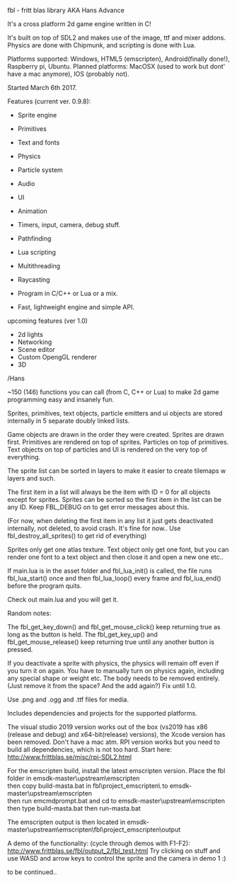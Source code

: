 ﻿fbl - fritt blas library AKA Hans Advance

It's a cross platform 2d game engine written in C!

It's built on top of SDL2 and makes use of the image, ttf and mixer addons.
Physics are done with Chipmunk,
and scripting is done with Lua.

Platforms supported: Windows, HTML5 (emscripten), Android(finally done!), Raspberry pi, Ubuntu.
Planned platforms: MacOSX (used to work but dont' have a mac anymore), IOS (probably not).

Started March 6th 2017.

Features (current ver. 0.9.8):

- Sprite engine
- Primitives
- Text and fonts
- Physics
- Particle system
- Audio
- UI
- Animation
- Timers, input, camera, debug stuff.
- Pathfinding
- Lua scripting
- Multithreading
- Raycasting

- Program in C/C++ or Lua or a mix.
- Fast, lightweight engine and simple API.


upcoming features (ver 1.0)

- 2d lights
- Networking
- Scene editor
- Custom OpengGL renderer
- 3D

/Hans


~150 (146) functions you can call (from C, C++ or Lua) to make 2d game programming
easy and insanely fun.

Sprites, primitives, text objects, particle emitters
and ui objects are stored internally in 5 separate
doubly linked lists.

Game objects are drawn in the order they were created.
Sprites are drawn first.
Primitives are rendered on top of sprites.
Particles on top of primitives.
Text objects on top of particles and
UI is rendered on the very top of everything.

The sprite list can be sorted in layers to make it easier
to create tilemaps w layers and such.

The first item in a list will always be the item with ID = 0 for
all objects except for sprites.
Sprites can be sorted so the first item in the list can be any ID.
Keep FBL_DEBUG on to get error messages about this.

(For now, when deleting the first item in any list it just gets
 deactivated internally, not deleted, to avoid crash. It's fine for now..
Use fbl_destroy_all_sprites() to get rid of everything)

Sprites only get one atlas texture.
Text object only get one font, but you can render one font to a text object
and then close it and open a new one etc..

If main.lua is in the asset folder and fbl_lua_init() is called, the file runs
fbl_lua_start() once and then fbl_lua_loop() every frame and fbl_lua_end() before
the program quits.

Check out main.lua and you will get it.

Random notes:

The fbl_get_key_down() and fbl_get_mouse_click() keep returning true as long as the button is held.
The fbl_get_key_up() and fbl_get_mouse_release() keep returning true until any another button is pressed.

If you deactivate a sprite with physics, the physics will remain off even
if you turn it on again. You have to manually turn on physics again, including
any special shape or weight etc. The body needs to be removed entirely.
(Just remove it from the space? And the add again?) Fix until 1.0.

Use .png and .ogg and .ttf files for media.

Includes dependencies and projects for the supported platforms.

The visual studio 2019 version works out of the box (vs2019 has x86 (release and debug) and x64-bit(release) versions),
the Xcode version has been removed. Don't have a mac atm.
RPI version works but you need to build all dependencies, which is not too hard. Start here:
http://www.frittblas.se/misc/rpi-SDL2.html

For the emscripten build, install the latest emscripten version. Place the fbl folder in emsdk-master\upstream\emscripten\
then copy build-masta.bat in fbl\project_emscripten\ to emsdk-master\upstream\emscripten\
then run emcmdprompt.bat and cd to emsdk-master\upstream\emscripten\
then type build-masta.bat
then run-masta.bat

The emscripten output is then located in emsdk-master\upstream\emscripten\fbl\project_emscripten\output

A demo of the functionality: (cycle through demos with F1-F2): http://www.frittblas.se/fbl/output_2/fbl_test.html
Try clicking on stuff and use WASD and arrow keys to control the sprite and the camera in demo 1 :)

to be continued..

